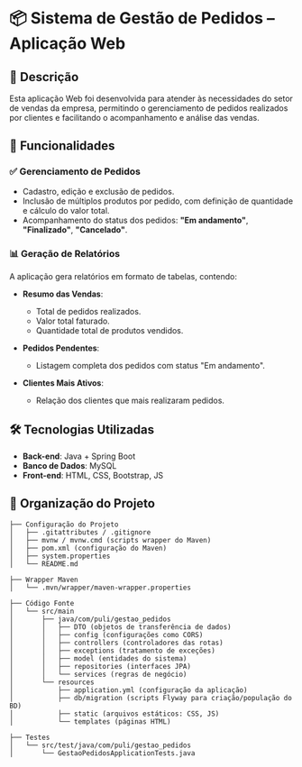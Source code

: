 # 📦 Sistema de Gestão de Pedidos – Aplicação Web

## 📝 Descrição

Esta aplicação Web foi desenvolvida para atender às necessidades do setor de vendas da empresa, permitindo o gerenciamento de pedidos realizados por clientes e facilitando o acompanhamento e análise das vendas.

## 🚀 Funcionalidades

### ✅ Gerenciamento de Pedidos
- Cadastro, edição e exclusão de pedidos.
- Inclusão de múltiplos produtos por pedido, com definição de quantidade e cálculo do valor total.
- Acompanhamento do status dos pedidos: **"Em andamento"**, **"Finalizado"**, **"Cancelado"**.

### 📊 Geração de Relatórios
A aplicação gera relatórios em formato de tabelas, contendo:

- **Resumo das Vendas**:
  - Total de pedidos realizados.
  - Valor total faturado.
  - Quantidade total de produtos vendidos.

- **Pedidos Pendentes**:
  - Listagem completa dos pedidos com status "Em andamento".

- **Clientes Mais Ativos**:
  - Relação dos clientes que mais realizaram pedidos.

## 🛠️ Tecnologias Utilizadas

- **Back-end**: Java + Spring Boot
- **Banco de Dados**: MySQL
- **Front-end**: HTML, CSS, Bootstrap, JS

## 📁 Organização do Projeto
```
├── Configuração do Projeto
│   ├── .gitattributes / .gitignore
│   ├── mvnw / mvnw.cmd (scripts wrapper do Maven)
│   ├── pom.xml (configuração do Maven)
│   ├── system.properties
│   └── README.md

├── Wrapper Maven
│   └── .mvn/wrapper/maven-wrapper.properties

├── Código Fonte
│   └── src/main
│       ├── java/com/puli/gestao_pedidos
│       │   ├── DTO (objetos de transferência de dados)
│       │   ├── config (configurações como CORS)
│       │   ├── controllers (controladores das rotas)
│       │   ├── exceptions (tratamento de exceções)
│       │   ├── model (entidades do sistema)
│       │   ├── repositories (interfaces JPA)
│       │   └── services (regras de negócio)
│       └── resources
│           ├── application.yml (configuração da aplicação)
│           ├── db/migration (scripts Flyway para criação/população do BD)
│           ├── static (arquivos estáticos: CSS, JS)
│           └── templates (páginas HTML)

├── Testes
│   └── src/test/java/com/puli/gestao_pedidos
│       └── GestaoPedidosApplicationTests.java
```
